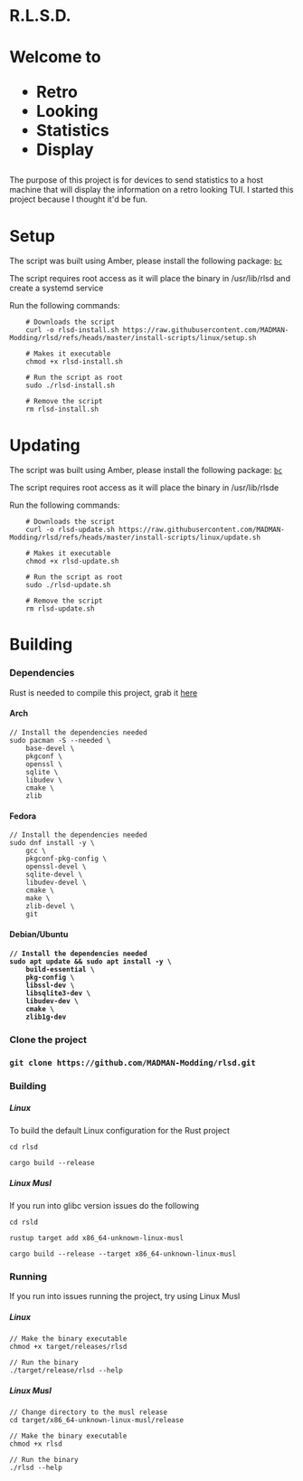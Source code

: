 # R.L.S.D.

<h1>Welcome to
<ul>
<li>Retro</li>
<li>Looking</li>
<li>Statistics</li>
<li>Display</li>
</ul>
</h1>

<p>The purpose of this project is for devices to send statistics to a host machine that will display the information on a retro looking TUI. I started this project because I thought it'd be fun.</p>

# Setup

The script was built using Amber, please install the following package: <a href="https://archlinux.org/packages/extra/x86_64/bc/" target="_blank">`bc`</a>

The script requires root access as it will place the binary in /usr/lib/rlsd and create a systemd service

Run the following commands:

        # Downloads the script
        curl -o rlsd-install.sh https://raw.githubusercontent.com/MADMAN-Modding/rlsd/refs/heads/master/install-scripts/linux/setup.sh
        
        # Makes it executable
        chmod +x rlsd-install.sh

        # Run the script as root
        sudo ./rlsd-install.sh

        # Remove the script
        rm rlsd-install.sh

# Updating

The script was built using Amber, please install the following package: <a href="https://archlinux.org/packages/extra/x86_64/bc/" target="_blank">`bc`</a>

The script requires root access as it will place the binary in /usr/lib/rlsde

Run the following commands:

        # Downloads the script
        curl -o rlsd-update.sh https://raw.githubusercontent.com/MADMAN-Modding/rlsd/refs/heads/master/install-scripts/linux/update.sh
        
        # Makes it executable
        chmod +x rlsd-update.sh

        # Run the script as root
        sudo ./rlsd-update.sh

        # Remove the script
        rm rlsd-update.sh


# Building

<h3>Dependencies</h3>
Rust is needed to compile this project, grab it <a href="https://www.rust-lang.org/tools/install" target="_blank">here</a>

<h4>Arch</h4>

    // Install the dependencies needed
    sudo pacman -S --needed \
        base-devel \
        pkgconf \
        openssl \
        sqlite \
        libudev \
        cmake \
        zlib

<h4>Fedora</h4>

    // Install the dependencies needed
    sudo dnf install -y \
        gcc \
        pkgconf-pkg-config \
        openssl-devel \
        sqlite-devel \
        libudev-devel \
        cmake \
        make \
        zlib-devel \ 
        git

<h4>Debian/Ubuntu<h4>

    // Install the dependencies needed
    sudo apt update && sudo apt install -y \
        build-essential \
        pkg-config \
        libssl-dev \
        libsqlite3-dev \
        libudev-dev \
        cmake \
        zlib1g-dev


<h3>Clone the project<h3>

    git clone https://github.com/MADMAN-Modding/rlsd.git

<h3>Building</h3>

<h5>Linux</h5>
To build the default Linux configuration for the Rust project

    cd rlsd
    
    cargo build --release

<h5>Linux Musl</h5>
If you run into glibc version issues do the following

    cd rsld

    rustup target add x86_64-unknown-linux-musl
    
    cargo build --release --target x86_64-unknown-linux-musl

<h3>Running</h3>

If you run into issues running the project, try using Linux Musl

<h5>Linux</h5>

    // Make the binary executable
    chmod +x target/releases/rlsd

    // Run the binary    
    ./target/release/rlsd --help

<h5>Linux Musl</h5>

    // Change directory to the musl release
    cd target/x86_64-unknown-linux-musl/release    

    // Make the binary executable
    chmod +x rlsd

    // Run the binary
    ./rlsd --help